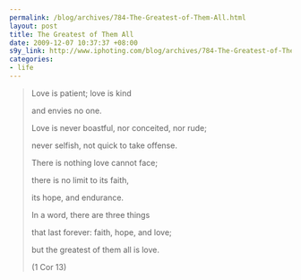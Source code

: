 ```yaml
--- 
permalink: /blog/archives/784-The-Greatest-of-Them-All.html
layout: post
title: The Greatest of Them All
date: 2009-12-07 10:37:37 +08:00
s9y_link: http://www.iphoting.com/blog/archives/784-The-Greatest-of-Them-All.html
categories: 
- life
---
```

<blockquote><p class="break">Love is patient; love is kind</p><p class="break">and envies no one.</p><p class="break">Love is never boastful, nor conceited, nor rude;</p><p class="break">never selfish, not quick to take offense.</p><p class="break">There is nothing love cannot face;</p><p class="break">there is no limit to its faith,</p><p class="break">its hope, and endurance.</p><p class="break">In a word, there are three things</p><p class="break">that last forever: faith, hope, and love;</p><p class="break">but the greatest of them all is love.</p><p class="break">(1 Cor 13)</p></blockquote>
